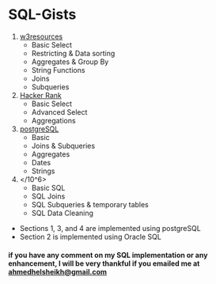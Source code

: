 # SQL-Gists

1. [w3resources](https://www.w3resource.com/postgresql-exercises/)
    * Basic Select
    * Restricting & Data sorting
    * Aggregates & Group By
    * String Functions
    * Joins
    * Subqueries
2. [Hacker Rank](https://www.hackerrank.com/domains/sql/)
    * Basic Select
    * Advanced Select
    * Aggregations
3. [postgreSQL](https://pgexercises.com/)
    * Basic
    * Joins & Subqueries
    * Aggregates
    * Dates
    * Strings
4. </10^6> 
    * Basic SQL
    * SQL Joins
    * SQL Subqueries & temporary tables
    * SQL Data Cleaning
 
* Sections 1, 3, and 4 are implemented using postgreSQL
* Section 2 is implemented using Oracle SQL

#### if you have any comment on my SQL implementation or any enhancement, I will be very thankful if you emailed me at ahmedhelsheikh@gmail.com
